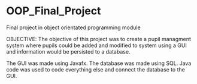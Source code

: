 # OOP_Final_Project
Final project in object orientated programming module

OBJECTIVE:
The objective of this project was to create a pupil managment system where pupils could be added and modified to system using a GUI and information would be persisted to a database.

The GUI was made using Javafx.
The database was made using SQL.
Java code was used to code everything else and connect the database to the GUI.
